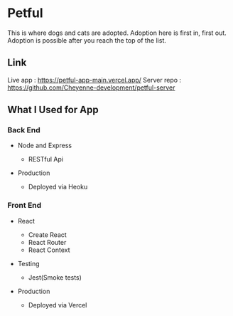 # Petful

This is where dogs and cats are adopted. Adoption here is first in, first out. Adoption is possible after you reach the top of the list.

## Link

Live app : https://petful-app-main.vercel.app/
Server repo : https://github.com/Cheyenne-development/petful-server

## What I Used for App

### Back End

- Node and Express
  - RESTful Api

- Production
  - Deployed via Heoku

### Front End

- React
  - Create React
  - React Router
  - React Context

- Testing
  - Jest(Smoke tests)

- Production
  - Deployed via Vercel